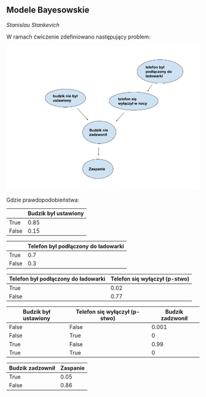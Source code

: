 ## Modele Bayesowskie
*Stanislau Stankevich*

W ramach ćwiczenie zdefiniowano następujący problem:

![](./graf.png)

Gdzie prawdopodobieństwa:

|       | Budzik był ustawiony |
|-------|----------------------|
| True  | 0.85                 |
| False | 0.15                 |

|       | Telefon był podłączony do ładowarki |
|-------|-------------------------------------|
| True  | 0.7                                 |
| False | 0.3                                 |

| Telefon był podłączony do ładowarki | Telefon się wyłączył (p-stwo) |
|-------------------------------------|-------------------------------|
| True                                | 0.02                          |
| False                               | 0.77                          |

| Budzik był ustawiony | Telefon się wyłączył (p-stwo) | Budzik zadzwonił |
|----------------------|-------------------------------|------------------|
| False                | False                         | 0.001            |
| False                | True                          | 0                |
| True                 | False                         | 0.99             |
| True                 | True                          | 0                |

| Budzik zadzownił | Zaspanie |
|------------------|----------|
| True             | 0.05     |
| False            | 0.86     |